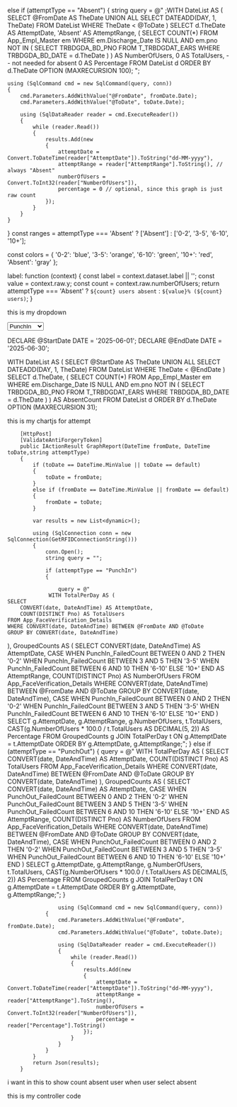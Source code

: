 else if (attemptType == "Absent")
{
    string query = @"
    ;WITH DateList AS (
        SELECT @FromDate AS TheDate
        UNION ALL
        SELECT DATEADD(DAY, 1, TheDate)
        FROM DateList
        WHERE TheDate < @ToDate
    )
    SELECT 
        d.TheDate AS AttemptDate,
        'Absent' AS AttemptRange,
        (
            SELECT COUNT(*) 
            FROM App_Empl_Master em
            WHERE em.Discharge_Date IS NULL
            AND em.pno NOT IN (
                SELECT TRBDGDA_BD_PNO 
                FROM T_TRBDGDAT_EARS 
                WHERE TRBDGDA_BD_DATE = d.TheDate
            ) 
        ) AS NumberOfUsers,
        0 AS TotalUsers, -- not needed for absent
        0 AS Percentage
    FROM DateList d
    ORDER BY d.TheDate
    OPTION (MAXRECURSION 100);
    ";

    using (SqlCommand cmd = new SqlCommand(query, conn))
    {
        cmd.Parameters.AddWithValue("@FromDate", fromDate.Date);
        cmd.Parameters.AddWithValue("@ToDate", toDate.Date);

        using (SqlDataReader reader = cmd.ExecuteReader())
        {
            while (reader.Read())
            {
                results.Add(new
                {
                    attemptDate = Convert.ToDateTime(reader["AttemptDate"]).ToString("dd-MM-yyyy"),
                    attemptRange = reader["AttemptRange"].ToString(), // always "Absent"
                    numberOfUsers = Convert.ToInt32(reader["NumberOfUsers"]),
                    percentage = 0 // optional, since this graph is just raw count
                });
            }
        }
    }
}
const ranges = attemptType === 'Absent' 
    ? ['Absent'] 
    : ['0-2', '3-5', '6-10', '10+'];

const colors = {
    '0-2': 'blue',
    '3-5': 'orange',
    '6-10': 'green',
    '10+': 'red',
    'Absent': 'gray'
};

label: function (context) {
    const label = context.dataset.label || '';
    const value = context.raw.y;
    const count = context.raw.numberOfUsers;
    return attemptType === 'Absent'
        ? `${count} users absent`
        : `${value}% (${count} users)`;
}


this is my dropdown 

 <div class="col-sm-2">
     <select class="form-control form-control-sm" id="attemptType">
         <option value="PunchIn">PunchIn</option>
         <option value="PunchOut">PunchOut</option>
 <option value="Absent">Absent</option>

     </select>
 </div>


DECLARE @StartDate DATE = '2025-06-01';
DECLARE @EndDate DATE = '2025-06-30';

WITH DateList AS (
    SELECT @StartDate AS TheDate
    UNION ALL
    SELECT DATEADD(DAY, 1, TheDate)
    FROM DateList
    WHERE TheDate < @EndDate
)
SELECT d.TheDate,
    (
        SELECT COUNT(*) 
        FROM App_Empl_Master em
        WHERE em.Discharge_Date IS NULL
        AND em.pno NOT IN (
            SELECT TRBDGDA_BD_PNO 
            FROM T_TRBDGDAT_EARS 
            WHERE TRBDGDA_BD_DATE = d.TheDate
        ) 
    ) AS AbsentCount 
FROM DateList d
ORDER BY d.TheDate
OPTION (MAXRECURSION 31);


this is my chartjs for attempt 
<script>
    let chartInstance;

    function loadChartData() {
        const fromDate = document.getElementById("fromDate").value;
        const toDate = document.getElementById("toDate").value;
        const attemptType = document.getElementById("attemptType").value;
        const token = document.getElementById("requestVerificationToken").value;

        if (!fromDate && !toDate) {
            alert("Please select at least one date.");
            return;
        }

        fetch('/TSUISLARS/Report/GraphReport', {
            method: 'POST',
            headers: {
                'Content-Type': 'application/x-www-form-urlencoded',
                'RequestVerificationToken': token
            },
            body: `fromDate=${fromDate}&toDate=${toDate}&attemptType=${attemptType}`
        })
            .then(res => {
                if (!res.ok) {
                    throw new Error("Failed to fetch data");
                }
                return res.json();
            })
            .then(data => {
                if (!data || data.length === 0) {
                    alert("No data available for the selected date range.");
                    if (chartInstance) chartInstance.destroy();
                    return;
                }

                const labels = [...new Set(data.map(d => d.attemptDate))];
                const ranges = ['0-2', '3-5', '6-10', '10+'];
                const colors = {
                    '0-2': 'blue',
                    '3-5': 'orange',
                    '6-10': 'green',
                    '10+': 'red',
                };

                const datasets = ranges.map(range => {
                    return {
                        label: range,
                        borderColor: colors[range],
                        backgroundColor: colors[range],
                        tension: 0.3,
                        fill: false,
                        data: labels.map(date => {
                            const match = data.find(d => d.attemptDate === date && d.attemptRange === range);
                            return {
                                x: date,
                                y: match ? match.percentage : 0,
                                numberOfUsers: match ? match.numberOfUsers : 0
                            };
                        })
                    };
                });

                if (chartInstance) chartInstance.destroy();

                chartInstance = new Chart(document.getElementById('attemptChart'), {
                    type: 'line',
                    data: {
                        labels: labels,
                        datasets: datasets
                    },
                    options: {
                        responsive: true,
                        plugins: {
                            title: {
                                display: true,
                                text: `${attemptType} Attempt Distribution by Date`
                            },
                            legend: {
                                position: 'top'
                            },
                            tooltip: {
                                callbacks: {
                                    label: function (context) {
                                        const label = context.dataset.label || '';
                                        const value = context.raw.y;
                                        const count = context.raw.numberOfUsers;
                                        return `${value}% (${count} users)`;
                                    }
                                }
                            }
                        },
                        scales: {
                            y: {
                                beginAtZero: true,
                                max: 100,
                                title: {
                                    display: true,
                                    text: 'Percentage (%)',
                                    font: {
                                        weight: 'bold',
                                        size: 11
                                    }
                                }
                            },
                            x: {
                                title: {
                                    display: true,
                                    text: 'Date',
                                    font: {
                                        weight: 'bold',
                                        size: 11
                                    }

                                }
                            }
                        }
                    }
                });
            })
            .catch(error => {
                console.error("Error fetching data:", error);
                alert("Failed to load data.");
            });
    }

    document.addEventListener('DOMContentLoaded', loadChartData);
</script>


        [HttpPost]
        [ValidateAntiForgeryToken]
        public IActionResult GraphReport(DateTime fromDate, DateTime toDate,string attemptType)
        {
            if (toDate == DateTime.MinValue || toDate == default)
            {
                toDate = fromDate; 
            }
            else if (fromDate == DateTime.MinValue || fromDate == default)
            {
                fromDate = toDate;
            }

            var results = new List<dynamic>();

            using (SqlConnection conn = new SqlConnection(GetRFIDConnectionString()))
            {
                conn.Open();
                string query = "";

                if (attemptType == "PunchIn")
                {

                    query = @"
                 WITH TotalPerDay AS (
    SELECT 
        CONVERT(date, DateAndTime) AS AttemptDate,
        COUNT(DISTINCT Pno) AS TotalUsers
    FROM App_FaceVerification_Details
    WHERE CONVERT(date, DateAndTime) BETWEEN @FromDate AND @ToDate
    GROUP BY CONVERT(date, DateAndTime)
),
GroupedCounts AS (
    SELECT 
        CONVERT(date, DateAndTime) AS AttemptDate,
        CASE 
            WHEN PunchIn_FailedCount BETWEEN 0 AND 2 THEN '0-2'
            WHEN PunchIn_FailedCount BETWEEN 3 AND 5 THEN '3-5'
            WHEN PunchIn_FailedCount BETWEEN 6 AND 10 THEN '6-10'
            ELSE '10+'
        END AS AttemptRange,
        COUNT(DISTINCT Pno) AS NumberOfUsers
    FROM App_FaceVerification_Details
    WHERE CONVERT(date, DateAndTime) BETWEEN @FromDate AND @ToDate
    GROUP BY 
        CONVERT(date, DateAndTime),
        CASE 
            WHEN PunchIn_FailedCount BETWEEN 0 AND 2 THEN '0-2'
            WHEN PunchIn_FailedCount BETWEEN 3 AND 5 THEN '3-5'
            WHEN PunchIn_FailedCount BETWEEN 6 AND 10 THEN '6-10'
            ELSE '10+'
        END
)
SELECT 
    g.AttemptDate,
    g.AttemptRange,
    g.NumberOfUsers,
    t.TotalUsers,
    CAST(g.NumberOfUsers * 100.0 / t.TotalUsers AS DECIMAL(5, 2)) AS Percentage
FROM GroupedCounts g
JOIN TotalPerDay t ON g.AttemptDate = t.AttemptDate
ORDER BY g.AttemptDate, g.AttemptRange;";
                }
                else if (attemptType == "PunchOut")
                {
                    query = @"
                 WITH TotalPerDay AS (
    SELECT 
        CONVERT(date, DateAndTime) AS AttemptDate,
        COUNT(DISTINCT Pno) AS TotalUsers
    FROM App_FaceVerification_Details
    WHERE CONVERT(date, DateAndTime) BETWEEN @FromDate AND @ToDate
    GROUP BY CONVERT(date, DateAndTime)
),
GroupedCounts AS (
    SELECT 
        CONVERT(date, DateAndTime) AS AttemptDate,
        CASE 
            WHEN PunchOut_FailedCount BETWEEN 0 AND 2 THEN '0-2'
            WHEN PunchOut_FailedCount BETWEEN 3 AND 5 THEN '3-5'
            WHEN PunchOut_FailedCount BETWEEN 6 AND 10 THEN '6-10'
            ELSE '10+'
        END AS AttemptRange,
        COUNT(DISTINCT Pno) AS NumberOfUsers
    FROM App_FaceVerification_Details
    WHERE CONVERT(date, DateAndTime) BETWEEN @FromDate AND @ToDate
    GROUP BY 
        CONVERT(date, DateAndTime),
        CASE 
            WHEN PunchOut_FailedCount BETWEEN 0 AND 2 THEN '0-2'
            WHEN PunchOut_FailedCount BETWEEN 3 AND 5 THEN '3-5'
            WHEN PunchOut_FailedCount BETWEEN 6 AND 10 THEN '6-10'
            ELSE '10+'
        END
)
SELECT 
    g.AttemptDate,
    g.AttemptRange,
    g.NumberOfUsers,
    t.TotalUsers,
    CAST(g.NumberOfUsers * 100.0 / t.TotalUsers AS DECIMAL(5, 2)) AS Percentage
FROM GroupedCounts g
JOIN TotalPerDay t ON g.AttemptDate = t.AttemptDate
ORDER BY g.AttemptDate, g.AttemptRange;";
                }
               

                    using (SqlCommand cmd = new SqlCommand(query, conn))
                {
                    cmd.Parameters.AddWithValue("@FromDate", fromDate.Date);
                    cmd.Parameters.AddWithValue("@ToDate", toDate.Date);

                    using (SqlDataReader reader = cmd.ExecuteReader())
                    {
                        while (reader.Read())
                        {
                            results.Add(new
                            {
                                attemptDate = Convert.ToDateTime(reader["AttemptDate"]).ToString("dd-MM-yyyy"),
                                attemptRange = reader["AttemptRange"].ToString(),
                                numberOfUsers = Convert.ToInt32(reader["NumberOfUsers"]),
                                percentage = reader["Percentage"].ToString()
                            });
                        }
                    }
                }
            }
            return Json(results);
        }

i want in this to show count absent user when  user select absent

this is my controller code 
